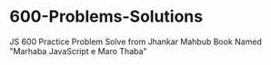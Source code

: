 # 600-Problems-Solutions
JS 600 Practice Problem Solve from Jhankar Mahbub Book Named "Marhaba JavaScript e Maro Thaba"
